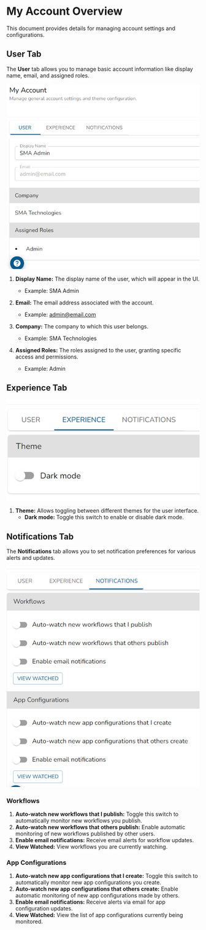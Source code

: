 # My Account Overview

This document provides details for managing account settings and configurations.

## User Tab

The **User** tab allows you to manage basic account information like display name, email, and assigned roles.

![User Tab](../../resources/images/account/user-tab.png)

1. **Display Name:** The display name of the user, which will appear in the UI.

   - Example: SMA Admin

2. **Email:** The email address associated with the account.

   - Example: admin@email.com

3. **Company:** The company to which this user belongs.

   - Example: SMA Technologies

4. **Assigned Roles:** The roles assigned to the user, granting specific access and permissions.
   - Example: Admin

## Experience Tab

![Experience Tab](../../resources/images/account/experience-tab.png)

1. **Theme:** Allows toggling between different themes for the user interface.
   - **Dark mode:** Toggle this switch to enable or disable dark mode.

## Notifications Tab

The **Notifications** tab allows you to set notification preferences for various alerts and updates.

![Notifications Tab](../../resources/images/account/notification-tab.png)

### Workflows

1. **Auto-watch new workflows that I publish:** Toggle this switch to automatically monitor new workflows you publish.
2. **Auto-watch new workflows that others publish:** Enable automatic monitoring of new workflows published by other users.
3. **Enable email notifications:** Receive email alerts for workflow updates.
4. **View Watched:** View workflows you are currently watching.

### App Configurations

1. **Auto-watch new app configurations that I create:** Toggle this switch to automatically monitor new app configurations you create.
2. **Auto-watch new app configurations that others create:** Enable automatic monitoring of new app configurations made by others.
3. **Enable email notifications:** Receive alerts via email for app configuration updates.
4. **View Watched:** View the list of app configurations currently being monitored.
